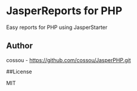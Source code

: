# JasperReports for PHP

Easy reports for PHP using JasperStarter


## Author

cossou - https://github.com/cossou/JasperPHP.git

##License

MIT
